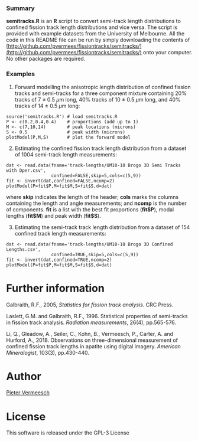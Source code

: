 ### Summary

**semitracks.R** is an **R** script to convert semi-track length
  distributions to confined fission track length distributions and
  vice versa. The script is provided with example datasets from the
  University of Melbourne. All the code in this README file can be run
  by simply downloading the contents of
  [http://github.com/pvermees/fissiontracks/semitracks/](http://github.com/pvermees/fissiontracks/semitracks/)
  onto your computer. No other packages are required.

### Examples

1. Forward modelling the anisotropic length distribution of confined
fission tracks and semi-tracks for a three component mixture
containing 20\% tracks of 7 $\pm$ 0.5 $\mu$m long, 40\% tracks of 10
$\pm$ 0.5 $\mu$m long, and 40\% tracks of 14 $\pm$ 0.5 $\mu$m long:


```
source('semitracks.R') # load semitracks.R
P <- c(0.2,0.4,0.4)    # proportions (add up to 1)
M <- c(7,10,14)        # peak locations (microns)
S <- 0.5               # peak width (microns)
plotModel(P,M,S)       # plot the forward model
```

2. Estimating the confined fission track length distribution from a
dataset of 1004 semi-track length measurements:

```
dat <- read.data(fname='track-lengths/UM10-10 Brogo 3D Semi Tracks with Dper.csv',
                 confined=FALSE,skip=5,cols=c(5,9))
fit <- invert(dat,confined=FALSE,ncomp=2)
plotModel(P=fit$P,M=fit$M,S=fit$S,d=dat)
```

where **skip** indicates the length of the header; **cols** marks the
columns containing the length and angle measurements; and **ncomp** is
the number of components.  **fit** is a list with the best fit
proportions (**fit\$P**), modal lengths (**fit\$M**) and peak width
(**fit\$S**).

3. Estimating the semi-track track length distribution from a dataset
of 154 confined track length measurements:

```
dat <- read.data(fname='track-lengths/UM10-10 Brogo 3D Confined Lengths.csv',
                 confined=TRUE,skip=5,cols=c(5,9))
fit <- invert(dat,confined=TRUE,ncomp=2)
plotModel(P=fit$P,M=fit$M,S=fit$S,d=dat)
```

# Further information

Galbraith, R.F., 2005, *Statistics for fission track analysis*. CRC
Press.

Laslett, G.M. and Galbraith, R.F., 1996. Statistical properties of
semi-tracks in fission track analysis. *Radiation measurements*,
26(4), pp.565-576.

Li, Q., Gleadow, A., Seiler, C., Kohn, B., Vermeesch, P., Carter,
A. and Hurford, A., 2018. Observations on three-dimensional
measurement of confined fission track lengths in apatite using digital
imagery. *American Mineralogist*, 103(3), pp.430-440.

# Author

[Pieter Vermeesch](http://ucl.ac.uk/~ucfbpve/)

# License

This software is released under the GPL-3 License